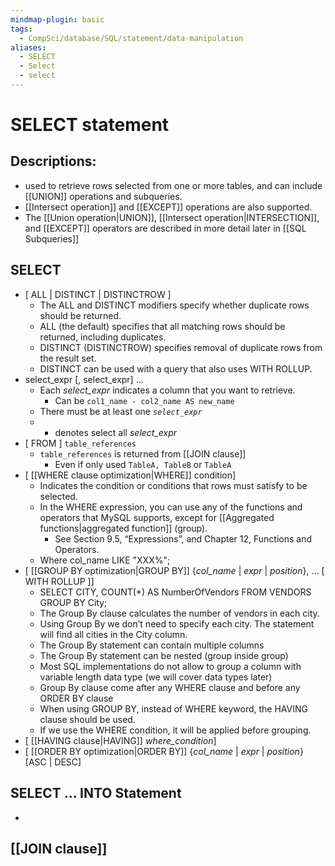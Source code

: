 ```yaml
---
mindmap-plugin: basic
tags:
  - CompSci/database/SQL/statement/data-manipulation
aliases:
  - SELECT
  - Select
  - select
---
```


# SELECT statement

## Descriptions:
- used to retrieve rows selected from one or more tables, and can include [[UNION]] operations and subqueries.
- [[Intersect operation]] and [[EXCEPT]] operations are also supported.
- The [[Union operation|UNION]], [[Intersect operation|INTERSECTION]], and [[EXCEPT]] operators are described in more detail later in [[SQL Subqueries]]

## SELECT 

- \[ ALL | DISTINCT | DISTINCTROW ]
	- The ALL and DISTINCT modifiers specify whether duplicate rows should be returned.
	- ALL (the default) specifies that all matching rows should be returned, including duplicates.
	- DISTINCT (DISTINCTROW) specifies removal of duplicate rows from the result set.
	- DISTINCT can be used with a query that also uses WITH ROLLUP.
- select_expr \[, select_expr] ...
	- Each _select_expr_ indicates a column that you want to retrieve.
		- Can be `col1_name - col2_name AS new_name`
	- There must be at least one _`select_expr`_
	- * denotes select all _select_expr_
- \[ FROM ] `table_references`
	- `table_references` is returned from [[JOIN clause]]
		- Even if only used `TableA, TableB` or `TableA`
- \[ [[WHERE clause optimization|WHERE]] condition]
	- Indicates the condition or conditions that rows must satisfy to be selected.
	- In the WHERE expression, you can use any of the functions and operators that MySQL supports, except for [[Aggregated functions|aggregated function]]  (group).
		- See Section 9.5, “Expressions”, and Chapter 12, Functions and Operators.
	- Where col_name LIKE "XXX%";
- \[ [[GROUP BY optimization|GROUP BY]] {_col_name_ | _expr_ | _position_}, ... \[ WITH ROLLUP ]]
	- SELECT CITY, COUNT(*) AS NumberOfVendors FROM VENDORS GROUP BY City;
	- The Group By clause calculates the number of vendors in each city.
	- Using Group By we don’t need to specify each city. The statement will find all cities in the City column.
	- The Group By statement can contain multiple columns
	- The Group By statement can be nested (group inside group)
	- Most SQL implementations do not allow to group a column with variable length data type (we will cover data types later)
	- Group By clause come after any WHERE clause and before any ORDER BY clause
	- When using GROUP BY, instead of WHERE keyword, the HAVING  clause should be used.  
	- If we use the WHERE condition, it will be applied before grouping.
- \[ [[HAVING clause|HAVING]] _where_condition_]
- \[ [[ORDER BY optimization|ORDER BY]] {_col_name_ | _expr_ | _position_}
		\[ASC | DESC]
## SELECT ... INTO Statement
- 
## [[JOIN clause]]
